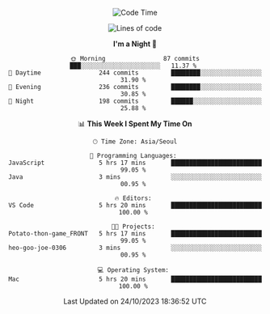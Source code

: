 <div align=center>
 
<!--START_SECTION:waka-->
![Code Time](http://img.shields.io/badge/Code%20Time-342%20hrs%2014%20mins-blue)

![Lines of code](https://img.shields.io/badge/From%20Hello%20World%20I%27ve%20Written-3.1%20million%20lines%20of%20code-blue)

**I'm a Night 🦉** 

```text
🌞 Morning                87 commits          ███░░░░░░░░░░░░░░░░░░░░░░   11.37 % 
🌆 Daytime                244 commits         ████████░░░░░░░░░░░░░░░░░   31.90 % 
🌃 Evening                236 commits         ████████░░░░░░░░░░░░░░░░░   30.85 % 
🌙 Night                  198 commits         ██████░░░░░░░░░░░░░░░░░░░   25.88 % 
```


📊 **This Week I Spent My Time On** 

```text
🕑︎ Time Zone: Asia/Seoul

💬 Programming Languages: 
JavaScript               5 hrs 17 mins       █████████████████████████   99.05 % 
Java                     3 mins              ░░░░░░░░░░░░░░░░░░░░░░░░░   00.95 % 

🔥 Editors: 
VS Code                  5 hrs 20 mins       █████████████████████████   100.00 % 

🐱‍💻 Projects: 
Potato-thon-game_FRONT   5 hrs 17 mins       █████████████████████████   99.05 % 
heo-goo-joe-0306         3 mins              ░░░░░░░░░░░░░░░░░░░░░░░░░   00.95 % 

💻 Operating System: 
Mac                      5 hrs 20 mins       █████████████████████████   100.00 % 
```


 Last Updated on 24/10/2023 18:36:52 UTC
<!--END_SECTION:waka-->
 </div>
